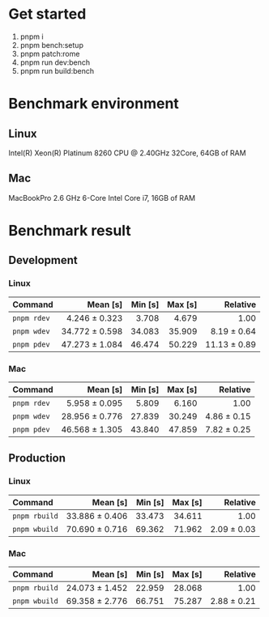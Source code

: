 # Get started
1. pnpm i 
2. pnpm bench:setup
3. pnpm patch:rome 
4. pnpm run dev:bench
5. pnpm run build:bench





<!---benchStart-->
# Benchmark environment

## Linux
Intel(R) Xeon(R) Platinum 8260 CPU @ 2.40GHz 32Core, 64GB of RAM
## Mac
MacBookPro 2.6 GHz 6-Core Intel Core i7, 16GB of RAM

# Benchmark result

## Development 

### Linux 
| Command | Mean [s] | Min [s] | Max [s] | Relative |
|:---|---:|---:|---:|---:|
| `pnpm rdev` | 4.246 ± 0.323 | 3.708 | 4.679 | 1.00 |
| `pnpm wdev` | 34.772 ± 0.598 | 34.083 | 35.909 | 8.19 ± 0.64 |
| `pnpm pdev` | 47.273 ± 1.084 | 46.474 | 50.229 | 11.13 ± 0.89 |


### Mac
| Command | Mean [s] | Min [s] | Max [s] | Relative |
|:---|---:|---:|---:|---:|
| `pnpm rdev` | 5.958 ± 0.095 | 5.809 | 6.160 | 1.00 |
| `pnpm wdev` | 28.956 ± 0.776 | 27.839 | 30.249 | 4.86 ± 0.15 |
| `pnpm pdev` | 46.568 ± 1.305 | 43.840 | 47.859 | 7.82 ± 0.25 |


## Production

### Linux 
| Command | Mean [s] | Min [s] | Max [s] | Relative |
|:---|---:|---:|---:|---:|
| `pnpm rbuild` | 33.886 ± 0.406 | 33.473 | 34.611 | 1.00 |
| `pnpm wbuild` | 70.690 ± 0.716 | 69.362 | 71.962 | 2.09 ± 0.03 |


### Mac
| Command | Mean [s] | Min [s] | Max [s] | Relative |
|:---|---:|---:|---:|---:|
| `pnpm rbuild` | 24.073 ± 1.452 | 22.959 | 28.068 | 1.00 |
| `pnpm wbuild` | 69.358 ± 2.776 | 66.751 | 75.287 | 2.88 ± 0.21 |

<!---benchEnd-->
	
	
	
	
	